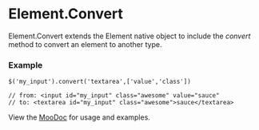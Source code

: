 Element.Convert
===============

Element.Convert extends the Element native object to include the _convert_ method to convert an element to another type.

### Example 

    $('my_input').convert('textarea',['value','class'])
    
    // from: <input id="my_input" class="awesome" value="sauce"
    // to: <textarea id="my_input" class="awesome">sauce</textarea>

View the [MooDoc](http://moodocs.net/rpflo/mootools-rpflo/Element.Convert) for usage and examples.

